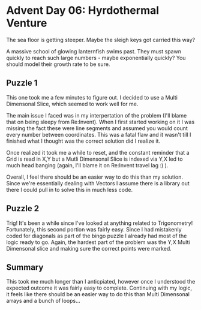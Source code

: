 # Advent Day 06: Hyrdothermal Venture
The sea floor is getting steeper. Maybe the sleigh keys got carried this way?

A massive school of glowing lanternfish swims past. They must spawn quickly to reach such large numbers - maybe exponentially quickly? You should model their growth rate to be sure.

## Puzzle 1
This one took me a few minutes to figure out. I decided to use a Multi Dimensonal Slice, which seemed to work well for me. 

The main issue I faced was in my interpertation of the problem (I'll blame that on being sleepy from Re:Invent). When I first started working on it I was missing the fact these were line segments and assumed you would count every number between coordinates. This was a fatal flaw and it wasn't till I finished what I thought was the correct solution did I realize it. 

Once realized it took me a while to reset, and the constant reminder that a Grid is read in X,Y but a Mutli Dimensonal Slice is indexed via Y,X led to much head banging (again, I'll blame it on Re:Invent travel lag :) ).

Overall, I feel there should be an easier way to do this than my solution. Since we're essentially dealing with Vectors I assume there is a library out there I could pull in to solve this in much less code. 

## Puzzle 2
Trig! It's been a while since I've looked at anything related to Trigonometry! Fortunately, this second portion was fairly easy. Since I had mistakenly coded for diagonals as part of the bingo puzzle I already had most of the logic ready to go. Again, the hardest part of the problem was the Y,X Multi Dimensonal slice and making sure the correct points were marked. 

## Summary
This took me much longer than I anticpiated, however once I understood the expected outcome it was fairly easy to complete. Continuing with my logic, it feels like there should be an easier way to do this than Multi Dimensonal arrays and a bunch of loops...